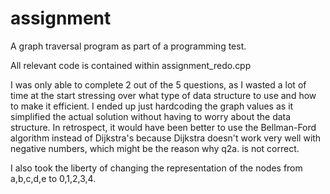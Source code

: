 # assignment

A graph traversal program as part of a programming test.

All relevant code is contained within assignment_redo.cpp

I was only able to complete 2 out of the 5 questions, as I wasted a lot of time at the start stressing over what type of data structure to use and how to make it efficient. I ended up just hardcoding the graph values as it simplified the actual solution without having to worry about the data structure. In retrospect, it would have been better to use the Bellman-Ford algorithm instead of Dijkstra's because Dijkstra doesn't work very well with negative numbers, which might be the reason why q2a. is not correct.

I also took the liberty of changing the representation of the nodes from a,b,c,d,e to 0,1,2,3,4.

